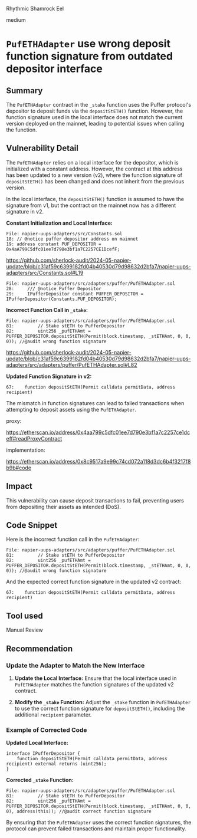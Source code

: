 Rhythmic Shamrock Eel

medium

# `PufETHAdapter` use wrong deposit function signature from outdated depositor interface

## Summary

The `PufETHAdapter` contract in the `_stake` function uses the Puffer protocol's depositor to deposit funds via the `depositStETH()` function. However, the function signature used in the local interface does not match the current version deployed on the mainnet, leading to potential issues when calling the function.

## Vulnerability Detail

The `PufETHAdapter` relies on a local interface for the depositor, which is initialized with a constant address. However, the contract at this address has been updated to a new version (v2), where the function signature of `depositStETH()` has been changed and does not inherit from the previous version.

In the local interface, the `depositStETH()` function is assumed to have the signature from v1, but the contract on the mainnet now has a different signature in v2.

**Constant Initialization and Local Interface:**

```solidity
File: napier-uups-adapters/src/Constants.sol
18: // @notice puffer depositor address on mainnet
19: address constant PUF_DEPOSITOR = 0x4aA799C5dfc01ee7d790e3bf1a7C2257CE1DcefF;
```

https://github.com/sherlock-audit/2024-05-napier-update/blob/c31af59c6399182fd04b40530d79d98632d2bfa7/napier-uups-adapters/src/Constants.sol#L19

```solidity
File: napier-uups-adapters/src/adapters/puffer/PufETHAdapter.sol
28:     /// @notice Puffer Depositor
29:     IPufferDepositor constant PUFFER_DEPOSITOR = IPufferDepositor(Constants.PUF_DEPOSITOR);
```

**Incorrect Function Call in `_stake`:**

```solidity
File: napier-uups-adapters/src/adapters/puffer/PufETHAdapter.sol
81:         // Stake stETH to PufferDepositor
82:         uint256 _pufETHAmt = PUFFER_DEPOSITOR.depositStETH(Permit(block.timestamp, _stETHAmt, 0, 0, 0)); //@audit wrong function signature
```

https://github.com/sherlock-audit/2024-05-napier-update/blob/c31af59c6399182fd04b40530d79d98632d2bfa7/napier-uups-adapters/src/adapters/puffer/PufETHAdapter.sol#L82

**Updated Function Signature in v2:**

```solidity
67:    function depositStETH(Permit calldata permitData, address recipient)
```

The mismatch in function signatures can lead to failed transactions when attempting to deposit assets using the `PufETHAdapter`.

proxy:

https://etherscan.io/address/0x4aa799c5dfc01ee7d790e3bf1a7c2257ce1dceff#readProxyContract

implementation:

https://etherscan.io/address/0x8c9517a9e99c74cd072a118d3dc6b4f3217f8b9b#code

## Impact

This vulnerability can cause deposit transactions to fail, preventing users from depositing their assets as intended (DoS).

## Code Snippet

Here is the incorrect function call in the `PufETHAdapter`:

```solidity
File: napier-uups-adapters/src/adapters/puffer/PufETHAdapter.sol
81:         // Stake stETH to PufferDepositor
82:         uint256 _pufETHAmt = PUFFER_DEPOSITOR.depositStETH(Permit(block.timestamp, _stETHAmt, 0, 0, 0)); //@audit wrong function signature
```

And the expected correct function signature in the updated v2 contract:

```solidity
67:    function depositStETH(Permit calldata permitData, address recipient)
```

## Tool used

Manual Review

## Recommendation

### Update the Adapter to Match the New Interface

1. **Update the Local Interface:** Ensure that the local interface used in `PufETHAdapter` matches the function signatures of the updated v2 contract.

2. **Modify the `_stake` Function:** Adjust the `_stake` function in `PufETHAdapter` to use the correct function signature for `depositStETH()`, including the additional `recipient` parameter.

### Example of Corrected Code

**Updated Local Interface:**

```solidity
interface IPufferDepositor {
    function depositStETH(Permit calldata permitData, address recipient) external returns (uint256);
}
```

**Corrected `_stake` Function:**

```solidity
File: napier-uups-adapters/src/adapters/puffer/PufETHAdapter.sol
81:         // Stake stETH to PufferDepositor
82:         uint256 _pufETHAmt = PUFFER_DEPOSITOR.depositStETH(Permit(block.timestamp, _stETHAmt, 0, 0, 0), address(this)); //@audit correct function signature
```

By ensuring that the `PufETHAdapter` uses the correct function signatures, the protocol can prevent failed transactions and maintain proper functionality.
